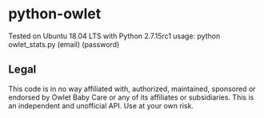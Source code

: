 # python-owlet
Tested on Ubuntu 18.04 LTS with Python 2.7.15rc1
usage: python owlet_stats.py (email) (password)
## Legal

This code is in no way affiliated with, authorized, maintained, sponsored or endorsed by Owlet Baby Care or any of its affiliates or subsidiaries. This is an independent and unofficial API. Use at your own risk.
